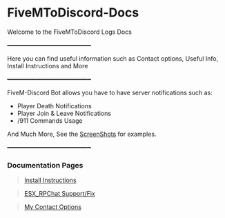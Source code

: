 # FiveMToDiscord-Docs

Welcome to the FiveMToDiscord Logs Docs

━━━━━━━━━━━━━━━━━━━━━━━

Here you can find useful information such as 
Contact options, Useful Info, Install Instructions and More

━━━━━━━━━━━━━━━━━━━━━━━

FiveM-Discord Bot allows you have to have server notifications such as:

* Player Death Notifications
* Player Join & Leave Notifications
* /911 Commands Usage

And Much More, See the [ScreenShots](https://github.com/TheRealToxicDev/FiveMToDiscord-Logs/wiki/Screenshots) for examples.

━━━━━━━━━━━━━━━━━━━━━━━

### Documentation Pages
> [Install Instructions](Docs/INSTALLATION.md)

> [ESX_RPChat Support/Fix](Docs/ESX-FIX.md)

> [My Contact Options](Docs/CONTACT.md)
